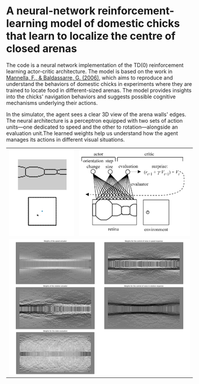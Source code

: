 # A neural-network reinforcement-learning model of domestic chicks that learn to localize the centre of closed arenas

The code is a neural network implementation of the TD(0) reinforcement learning actor-critic architecture. The model is based on the work in [Mannella, F., & Baldassarre, G. (2006)](https://royalsocietypublishing.org/doi/10.1098/rstb.2006.1966), which aims to reproduce and understand the behaviors of domestic chicks in experiments where they are trained to locate food in different-sized arenas. The model provides insights into the chicks' navigation behaviors and suggests possible cognitive mechanisms underlying their actions. 

In the simulator, the agent sees a clear 3D view of the arena walls' edges. The neural architecture is a perceptron equipped with two sets of action units—one dedicated to speed and the other to rotation—alongside an evaluation unit.The learned weights help us understand how the agent manages its actions in different visual situations.

<table>
<tbody>
  <tr>
    <td><img  src="docs/demo.gif" width="300">
    <td><img src="docs/model.png" width="510">
  </tr>
  <tr>
    <td  colspan="2"><img width="840" src="docs/analysis.png"> </td>
  </tr>
</tbody>

